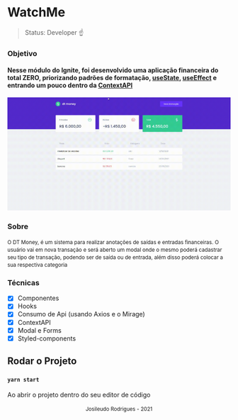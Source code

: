 <h1> WatchMe </h1>

> Status: Developer ☝️

### Objetivo 
#### Nesse módulo do Ignite, foi desenvolvido uma aplicação financeira do total ZERO, priorizando padrões de formatação, [**useState**](https://pt-br.reactjs.org/docs/hooks-state.html), [**useEffect**](https://pt-br.reactjs.org/docs/hooks-effect.html) e entrando um pouco dentro da [**ContextAPI**](https://pt-br.reactjs.org/docs/context.html)  

<div align="center"> 
  <img src= "./assets/dtmoney.gif" width = "900">
</div>

### Sobre
<small> O DT Money, é um sistema para realizar anotações de saídas e entradas financeiras. O usuário vai em nova transação e será aberto um modal onde o mesmo poderá cadastrar seu tipo de transação, podendo ser de saída ou de entrada, além disso poderá colocar a sua respectiva categoria

</small>

### Técnicas

- [x] Componentes
- [x] Hooks
- [X] Consumo de Api (usando Axios e o Mirage) 
- [X] ContextAPI
- [X] Modal e Forms
- [X] Styled-components

## Rodar o Projeto

#### `yarn start`
Ao abrir o projeto dentro do seu editor de código

<div align="center"> 
  <small> Josileudo Rodrigues - 2021</small>
</div
